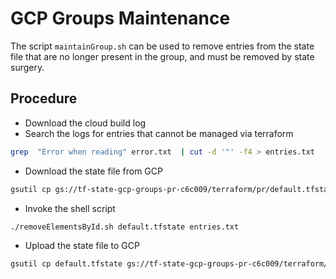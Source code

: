 # GCP Groups Maintenance

The script `maintainGroup.sh` can be used to remove entries from the state file that are no longer present in the group, and must be removed by state surgery.

## Procedure

- Download the cloud build log
- Search the logs for entries that cannot be managed via terraform
```bash
grep  "Error when reading" error.txt  | cut -d '"' -f4 > entries.txt
```
- Download the state file from GCP
```bash
gsutil cp gs://tf-state-gcp-groups-pr-c6c009/terraform/pr/default.tfstate .
```
- Invoke the shell script
```bash 
./removeElementsById.sh default.tfstate entries.txt
```
- Upload the state file to GCP
```bash
gsutil cp default.tfstate gs://tf-state-gcp-groups-pr-c6c009/terraform/pr/default.tfstate 
```
